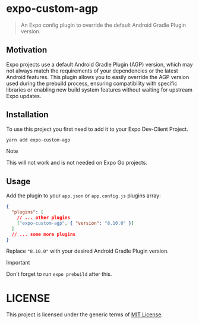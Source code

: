 # expo-custom-agp

> An Expo config plugin to override the default Android Gradle Plugin version.

## Motivation

Expo projects use a default Android Gradle Plugin (AGP) version, which may not always match the requirements of your dependencies or the latest Android features. This plugin allows you to easily override the AGP version used during the prebuild process, ensuring compatibility with specific libraries or enabling new build system features without waiting for upstream Expo updates.

## Installation

To use this project you first need to add it to your Expo Dev-Client Project.

```sh
yarn add expo-custom-agp
```

> [!NOTE]  
> This will not work and is not needed on Expo Go projects.

## Usage

Add the plugin to your `app.json` or `app.config.js` plugins array:

```json
{
  "plugins": [
    // ... other plugins
    ["expo-custom-agp", { "version": "8.10.0" }]
  ]
  // ... some more plugins
}
```

Replace `"8.10.0"` with your desired Android Gradle Plugin version.

> [!IMPORTANT]  
> Don't forget to run `expo prebuild` after this.

# LICENSE

This project is licensed under the generic terms of [MIT License](./LICENSE).
